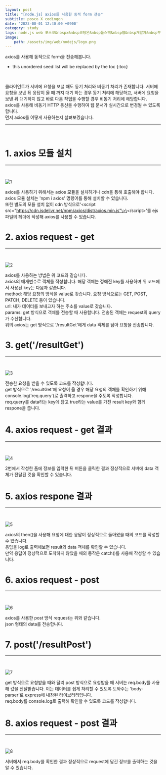 ```yaml
---
layout: post
title: "[node.js] axios를 사용한 동적 form 전송"
subtitle: posco X codingon
date: '2023-08-01 12:40:00 +0900'
category: study
tags: node.js web 포스코&nbspx&nbsp코딩온&nbsp풀스택&nbsp웹&nbsp개발자&nbsp부트캠프&nbsp8기
image:
    path: /assets/img/web/nodejs/logo.png
---
```


axios를 사용해 동적으로 form을 전송해봅니다.<br>

<!--more-->

* this unordered seed list will be replaced by the toc
{:toc}
<br>

클라이언트가 서버에 요청을 보낼 때도 동기 처리와 비동기 처리가 존재합니다. 서버에 요청을 보낸 뒤 응답이 올 때 까지 대기 하는 경우 동기 처리에 해당하고, 서버에 요청을 보낸 뒤 대기하지 않고 바로 다음 작업을 수행할 경우 비동기 처리에 해당합니다.<br>
axios를 사용해 비동기 HTTP 통신을 수행하여 웹 문서가 실시간으로 변경될 수 있도록 합니다.<br>
먼저 axios를 어떻게 사용하는지 살펴보겠습니다.<br>


---
<br>

# 1. axios 모듈 설치
---
<br>

![1](/assets/img/web/nodejs/2023-08-01-[node.js]_axios를_사용한_동적_form_전송/1.png)
<br>

axios를 사용하기 위해서는 axios 모듈을 설치하거나 cdn을 통해 호출해야 합니다.<br>
axios 모듈 설치는 'npm i axios' 명령어를 통해 설치할 수 있습니다.<br>
또한 별도의 모듈 설치 없이 cdn 방식으로'\<script src="https://cdn.jsdelivr.net/npm/axios/dist/axios.min.js"\>\</script\>'를 ejs 파일의 헤더에 작성해 axios를 사용할 수 있습니다.<br>

# 2. axios request - get
---
<br>

![2](/assets/img/web/nodejs/2023-08-01-[node.js]_axios를_사용한_동적_form_전송/2.png)
<br>

axios를 사용하는 방법은 위 코드와 같습니다.<br>
axios의 매개변수로 객체를 작성합니다. 해당 객체는 정해진 key를 사용하며 위 코드에서 사용된 key는 다음과 같습니다.<br>
method: 해당 요청의 방식을 value로 갖습니다. 요청 방식으로는 GET, POST, PATCH, DELETE 등이 있습니다.<br>
url: 내가 데이터를 보내고자 하는 주소를 value로 갖습니다.<br>
params: get 방식으로 객체를 전송할 때 사용합니다. 전송된 객체는 request의 query가 수신합니다.<br>
위의 axios는 get 방식으로 '/resultGet'에게 data 객체를 담아 요청을 전송합니다.<br>


# 3. get('/resultGet')
---
<br>

![3](/assets/img/web/nodejs/2023-08-01-[node.js]_axios를_사용한_동적_form_전송/3.png)
<br>

전송한 요청을 받을 수 있도록 코드를 작성합니다.<br>
get 방식으로 '/resultGet'에 요청이 올 경우 해당 요청의 객체를 확인하기 위해 console.log('req.query')로 출력하고 respone을 주도록 작성합니다.<br>
req.query를 data라는 key에 담고 true라는 value를 가진 result key와 함께 respone을 줍니다.<br>

# 4. axios request - get 결과
---
<br>

![4](/assets/img/web/nodejs/2023-08-01-[node.js]_axios를_사용한_동적_form_전송/4.png)
<br>

2번에서 작성한 폼에 정보를 입력한 뒤 버튼을 클릭한 결과 정상적으로 서버에 data 객체가 전달된 것을 확인할 수 있습니다.<br>


# 5. axios respone 결과
---
<br>

![5](/assets/img/web/nodejs/2023-08-01-[node.js]_axios를_사용한_동적_form_전송/5.png)
<br>

axios의 then()을 사용해 요청에 대한 응답이 정상적으로 돌아왔을 때의 코드를 작성할 수 있습니다.<br>
응답을 log로 출력해보면 result와 data 객체를 확인할 수 있습니다.<br>
만약 응답이 정상적으로 도착하지 않았을 때의 동작은 catch()를 사용해 작성할 수 있습니다.<br>

# 6. axios request - post
---
<br>

![6](/assets/img/web/nodejs/2023-08-01-[node.js]_axios를_사용한_동적_form_전송/6.png)
<br>

axios를 사용한 post 방식 request는 위와 같습니다.<br>
json 형태의 data를 전송합니다.<br>

# 7. post('/resultPost')
---
<br>

![7](/assets/img/web/nodejs/2023-08-01-[node.js]_axios를_사용한_동적_form_전송/7.png)
<br>

get 방식으로 요청받을 때와 달리 post 방식으로 요청받을 때 서버는 req.body를 사용해 값을 전달받습니다. 이는 데이터를 쉽게 처리할 수 있도록 도와주는 'body-parser'로 express에 내장된 라이브러리입니다.<br>
req.body를 console.log로 출력해 확인할 수 있도록 코드를 작성합니다.<br>

# 8. axios request - post 결과
---
<br>

![8](/assets/img/web/nodejs/2023-08-01-[node.js]_axios를_사용한_동적_form_전송/8.png)
<br>

서버에서 req.body를 확인한 결과 정상적으로 request에 담긴 정보를 출력하는 것을 알 수 있습니다.<br>